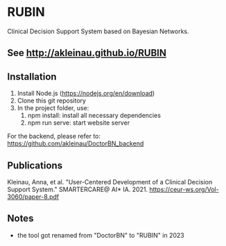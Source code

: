 # RUBIN
Clinical Decision Support System based on Bayesian Networks.  
## See http://akleinau.github.io/RUBIN

## Installation
1. Install Node.js (https://nodejs.org/en/download)
2. Clone this git repository
3. In the project folder, use:
    1. npm install: install all necessary dependencies
    2. npm run serve: start website server

For the backend, please refer to: https://github.com/akleinau/DoctorBN_backend

## Publications
Kleinau, Anna, et al. "User-Centered Development of a Clinical Decision Support System." SMARTERCARE@ AI* IA. 2021.
https://ceur-ws.org/Vol-3060/paper-8.pdf

## Notes
- the tool got renamed from "DoctorBN" to "RUBIN" in 2023